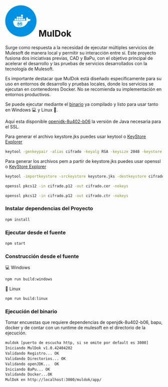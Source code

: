 # <img src="https://github.com/bernardosegura/muldok/blob/master/src/muldok.png" alt="Logo" style="width: 100px; height: 100px;" /> MulDok

Surge como respuesta a la necesidad de ejecutar múltiples servicios de Mulesoft de manera local y permitir su interacción entre sí. Este proyecto fusiona dos iniciativas previas, CAD y BaPu, con el objetivo principal de acelerar el desarrollo y las pruebas de servicios desarrollados con la tecnología de Mulesoft.

Es importante destacar que MulDok está diseñado específicamente para su uso en entornos de desarrollo y pruebas locales, donde los servicios se ejecutan en contenedores Docker. No se recomienda su implementación en entornos productivos.

Se puede ejecutar mediante el [binario](https://github.com/bernardosegura/muldok/tree/master/release) ya compilado y listo para usar tanto en Windows 💻 y Linux 🐧.

Aquí esta disponible [openjdk-8u402-b06](https://drive.google.com/file/d/1seB3rcgejHQz32npzCzJJ2N9QWf_u_ik/view?usp=sharing) la versión de Java necesaria para el SSL.

Para generar el archivo keystore.jks puedes usar keytool o [KeyStore Explorer](https://keystore-explorer.org/)
```bash
keytool -genkeypair -alias cifrado -keyalg RSA -keysize 2048 -keystore keystore.jks
```

Para generar los archivos pem a partir de keystore.jks puedes usar openssl o [KeyStore Explorer](https://keystore-explorer.org/)
```bash
keytool -importkeystore -srckeystore keystore.jks -destkeystore cifrado.p12 -deststoretype PKCS12
```
```bash
openssl pkcs12 -in cifrado.p12 -out cifrado.cer -nokeys
```
```bash
openssl pkcs12 -in cifrado.p12 -out cifrado.ctr -nokeys
```

### Instalar dependencias del Proyecto
```bash
npm install
```
### Ejecutar desde el fuente
```bash
npm start
```
### Construcción desde el fuente
💻 Windows
```bash 
npm run build:windows
```
🐧 Linux
```bash 
npm run build:linux
```
### Ejecución del binario
Tomar encuestas que requiere dependencias de openjdk-8u402-b06, bapu, docker y de contar con un runtime de mulesoft en el directorio de la ejecución.
```bash
muldok [puerto de escucha http, si se omite por default es 3000]
Iniciando MulDok v1.0.42404202
Validando Registro... OK
Validando Directorios... OK
Validando openJDK...  OK
Iniciando BaPu... OK
Validando Docker...OK
MulDok en http://localhost:3000/muldok/app/
```
